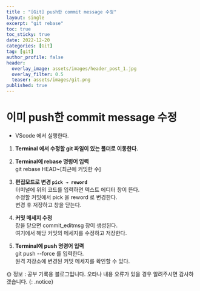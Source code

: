 ```yaml
---
title : "[Git] push한 commit message 수정"
layout: single
excerpt: "git rebase"
toc: true
toc_sticky: true
date: 2022-12-20
categories: [Git]
tag: [git]
author_profile: false
header:
  overlay_image: assets/images/header_post_1.jpg
  overlay_filter: 0.5
  teaser: assets/images/git.png
published: true
---
```


# 이미 push한 commit message 수정
- VScode 에서 실행한다.  

1. **Terminal 에서 수정할 git 파일이 있는 폴더로 이동한다.**  

2. **Terminal에 rebase 명령어 입력**  
git rebase HEAD~[최근에 커밋한 수]

3. **편집모드로 변경 `pick → reword`**  
터미널에 위의 코드를 입력하면 텍스트 에디터 창이 뜬다.  
수정할 커밋에서 pick 을 reword 로 변경한다.  
변경 후 저장하고 창을 닫는다.  

4. **커밋 메세지 수정**  
창을 닫으면 commit_editmsg 창이 생성된다.  
여기에서 해당 커밋의 메세지를 수정하고 저장한다.  

5. **Terminal에 push 명령어 입력**  
git push --force 를 입력한다.  
원격 저장소에 변경된 커밋 메세지를 확인할 수 있다.  


🌞 정보 : 공부 기록용 블로그입니다. 오타나 내용 오류가 있을 경우 알려주시면 감사하겠습니다.
{: .notice}
